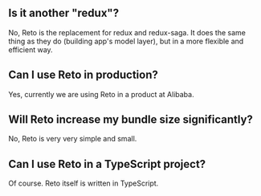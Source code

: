 ## Is it another "redux"?

No, Reto is the replacement for redux and redux-saga. It does the same thing as they do (building app's model layer), but in a more flexible and efficient way.

## Can I use Reto in production?

Yes, currently we are using Reto in a product at Alibaba.

## Will Reto increase my bundle size significantly?

No, Reto is very very simple and small.

## Can I use Reto in a TypeScript project?

Of course. Reto itself is written in TypeScript.
